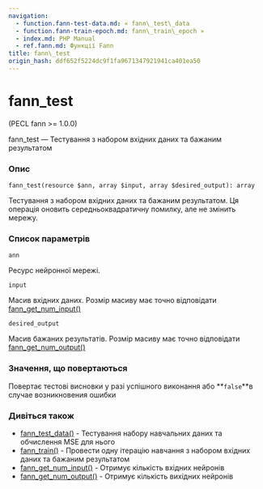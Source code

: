 ```yaml
---
navigation:
  - function.fann-test-data.md: « fann\_test\_data
  - function.fann-train-epoch.md: fann\_train\_epoch »
  - index.md: PHP Manual
  - ref.fann.md: Функції Fann
title: fann\_test
origin_hash: ddf652f5224dc9f1fa9671347921941ca401ea50
---
```

# fann\_test

(PECL fann >= 1.0.0)

fann\_test — Тестування з набором вхідних даних та бажаним результатом

### Опис

```methodsynopsis
fann_test(resource $ann, array $input, array $desired_output): array
```

Тестування з набором вхідних даних та бажаним результатом. Ця операція оновить середньоквадратичну помилку, але не змінить мережу.

### Список параметрів

`ann`

Ресурс нейронної мережі.

`input`

Масив вхідних даних. Розмір масиву має точно відповідати [fann\_get\_num\_input()](function.fann-get-num-input.md)

`desired_output`

Масив бажаних результатів. Розмір масиву має точно відповідати [fann\_get\_num\_output()](function.fann-get-num-output.md)

### Значення, що повертаються

Повертає тестові висновки у разі успішного виконання або \*\*`false`\*\*в случае возникновения ошибки

### Дивіться також

-   [fann\_test\_data()](function.fann-test-data.md) \- Тестування набору навчальних даних та обчислення MSE для нього
-   [fann\_train()](function.fann-train.md) \- Провести одну ітерацію навчання з набором вхідних даних та бажаним результатом
-   [fann\_get\_num\_input()](function.fann-get-num-input.md) \- Отримує кількість вхідних нейронів
-   [fann\_get\_num\_output()](function.fann-get-num-output.md) \- Отримує кількість вихідних нейронів

